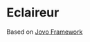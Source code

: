 # Eclaireur

Based on
<a href="https://github.com/jovotech/jovo-framework-nodejs">Jovo Framework</a>

